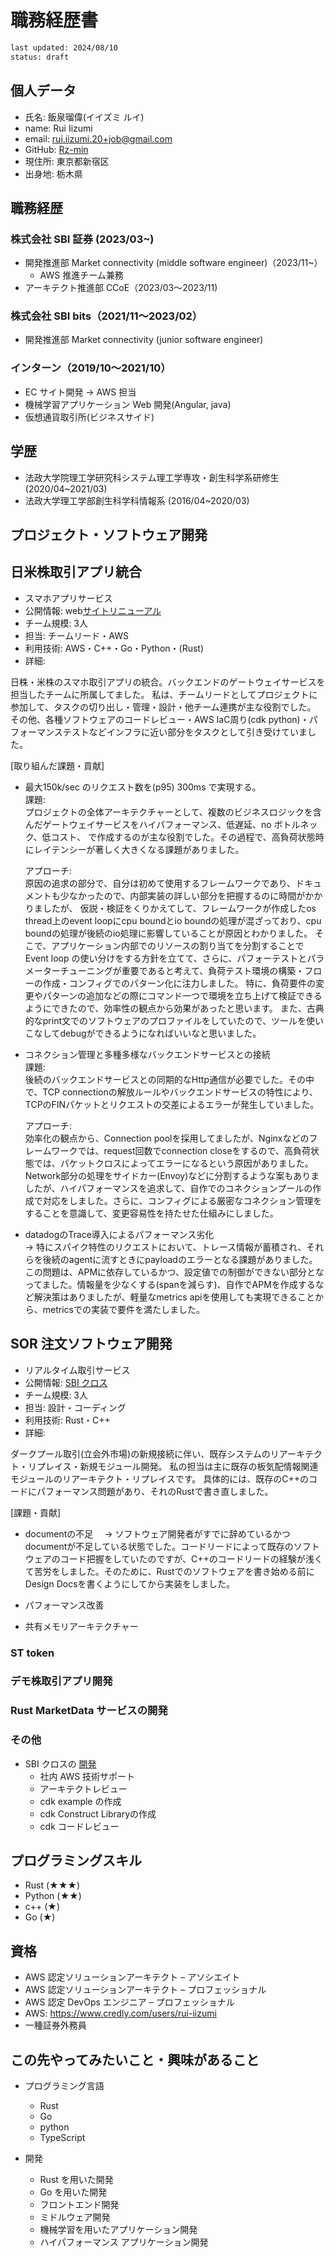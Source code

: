 # 職務経歴書

```txt
last updated: 2024/08/10
status: draft
```

## 個人データ

* 氏名: 飯泉瑠偉(イイズミ ルイ)
* name: Rui Iizumi
* email: <rui.iizumi.20+job@gmail.com>
* GitHub: [Rz-min](https://github.com/Rz-min)
* 現住所: 東京都新宿区
* 出身地: 栃木県

## 職務経歴

### 株式会社 SBI 証券 (2023/03~)

* 開発推進部 Market connectivity (middle software engineer)（2023/11~）
  * AWS 推進チーム兼務
* アーキテクト推進部 CCoE（2023/03〜2023/11)

### 株式会社 SBI bits（2021/11〜2023/02）

* 開発推進部 Market connectivity (junior software engineer)

### インターン（2019/10〜2021/10）

* EC サイト開発 → AWS 担当
* 機械学習アプリケーション Web 開発(Angular, java)
* 仮想通貨取引所(ビジネスサイド)

## 学歴

* 法政大学院理工学研究科システム理工学専攻・創生科学系研修生 (2020/04~2021/03)
* 法政大学理工学部創生科学科情報系 (2016/04~2020/03)

## プロジェクト・ソフトウェア開発

## 日米株取引アプリ統合

* スマホアプリサービス
* 公開情報: web[サイトリニューアル](https://www.sbigroup.co.jp/news/pr/2024/0625_14740.html)
* チーム規模: 3人
* 担当: チームリード・AWS
* 利用技術: AWS・C++・Go・Python・(Rust)
* 詳細:

日株・米株のスマホ取引アプリの統合。バックエンドのゲートウェイサービスを担当したチームに所属してました。
私は、チームリードとしてプロジェクトに参加して、タスクの切り出し・管理・設計・他チーム連携が主な役割でした。
その他、各種ソフトウェアのコードレビュー・AWS IaC周り(cdk python)・パフォーマンステストなどインフラに近い部分をタスクとして引き受けていました。

[取り組んだ課題・貢献]

* 最大150k/sec のリクエスト数を(p95) 300ms で実現する。\
  課題:\
      プロジェクトの全体アーキテクチャーとして、複数のビジネスロジックを含んだゲートウェイサービスをハイパフォーマンス、低遅延、no ボトルネック、低コスト、
      で作成するのが主な役割でした。その過程で、高負荷状態時にレイテンシーが著しく大きくなる課題がありました。

  アプローチ:\
      原因の追求の部分で、自分は初めて使用するフレームワークであり、ドキュメントも少なかったので、内部実装の詳しい部分を把握するのに時間がかかりましたが、
      仮説・検証をくりかえてして、フレームワークが作成したos thread上のevent loopにcpu boundとio boundの処理が混ざっており、cpu boundの処理が後続のio処理に影響していることが原因とわかりました。
      そこで、アプリケーション内部でのリソースの割り当てを分割することでEvent loop の使い分けをする方針を立てて、さらに、パフォーテストとパラメーターチューニングが重要であると考えて、負荷テスト環境の構築・フローの作成・コンフィグでのパターン化に注力しました。
      特に、負荷要件の変更やパターンの追加などの際にコマンド一つで環境を立ち上げて検証できるようにできたので、効率性の観点から効果があったと思います。
      また、古典的なprint文でのソフトウェアのプロファイルをしていたので、ツールを使いこなしてdebugができるようになればいいなと思いました。

* コネクション管理と多種多様なバックエンドサービスとの接続 \
  課題:\
      後続のバックエンドサービスとの同期的なHttp通信が必要でした。その中で、TCP connectionの解放ルールやバックエンドサービスの特性により、TCPのFINパケットとリクエストの交差によるエラーが発生していました。

  アプローチ:\
      効率化の観点から、Connection poolを採用してましたが、Nginxなどのフレームワークでは、request回数でconnection closeをするので、高負荷状態では、パケットクロスによってエラーになるという原因がありました。Network部分の処理をサイドカー(Envoy)などに分割するような案もありましたが、ハイパフォーマンスを追求して、自作でのコネクションプールの作成で対応をしました。さらに、コンフィグによる厳密なコネクション管理をすることを意識して、変更容易性を持たせた仕組みにしました。

* datadogのTrace導入によるパフォーマンス劣化 \
  → 特にスパイク特性のリクエストにおいて、トレース情報が蓄積され、それらを後続のagentに流すときにpayloadのエラーとなる課題がありました。
  この問題は、APMに依存しているかつ、設定値での制御ができない部分となってました。情報量を少なくする(spanを減らす)、自作でAPMを作成するなど解決策はありましたが、軽量なmetrics apiを使用しても実現できることから、metricsでの実装で要件を満たしました。

## SOR 注文ソフトウェア開発

* リアルタイム取引サービス
* 公開情報: [SBI クロス](https://www.sbigroup.co.jp/news/pr/2024/0419_14589.html)
* チーム規模: 3人
* 担当: 設計・コーディング
* 利用技術: Rust・C++
* 詳細:

ダークプール取引(立会外市場)の新規接続に伴い、既存システムのリアーキテクト・リプレイス・新規モジュール開発。
私の担当は主に既存の板気配情報関連モジュールのリアーキテクト・リプレイスです。
具体的には、既存のC++のコードにパフォーマンス問題があり、それのRustで書き直しました。

[課題・貢献]

* documentの不足
　→ ソフトウェア開発者がすでに辞めているかつdocumentが不足している状態でした。コードリードによって既存のソフトウェアのコード把握をしていたのですが、C++のコードリードの経験が浅くて苦労をしました。そのために、Rustでのソフトウェアを書き始める前にDesign Docsを書くようにしてから実装をしました。

* パフォーマンス改善

* 共有メモリアーキテクチャー

### ST token

### デモ株取引アプリ開発

### Rust MarketData サービスの開発

### その他

* SBI クロスの [開発](https://www.sbigroup.co.jp/news/pr/2024/0419_14589.html)
  * 社内 AWS 技術サポート
  * アーキテクトレビュー
  * cdk example の作成
  * cdk Construct Libraryの作成
  * cdk コードレビュー

## プログラミングスキル

* Rust (★★★)
* Python (★★)
* c++ (★)
* Go (★)

## 資格

* AWS 認定ソリューションアーキテクト – アソシエイト
* AWS 認定ソリューションアーキテクト – プロフェッショナル
* AWS 認定 DevOps エンジニア – プロフェッショナル
* AWS: <https://www.credly.com/users/rui-iizumi>
* 一種証券外務員

## この先やってみたいこと・興味があること

* プログラミング言語
  * Rust
  * Go
  * python
  * TypeScript

* 開発
  * Rust を用いた開発
  * Go を用いた開発
  * フロントエンド開発
  * ミドルウェア開発
  * 機械学習を用いたアプリケーション開発
  * ハイパフォーマンス アプリケーション開発
